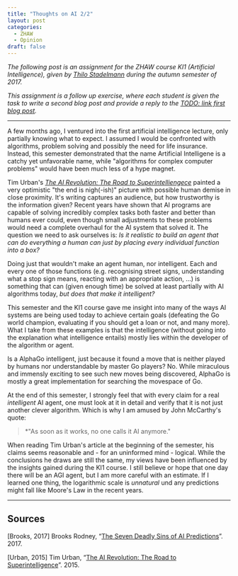 ```yaml
---
title: "Thoughts on AI 2/2"
layout: post
categories:
  - ZHAW
  - Opinion
draft: false
---
```


*The following post is an assignment for the ZHAW course KI1 (Artificial Intelligence), given by [Thilo Stadelmann](http://stdm.github.io) during the autumn semester of 2017.*

*This assignment is a follow up exercise, where each student is given the task to write a second blog post and provide a reply to the [TODO: link first blog post]('http://edualc.github.io/thoughts-on-ai').*

---

A few months ago, I ventured into the first artificial intelligence lecture, only partially knowing what to expect. I assumed I would be confronted with algorithms, problem solving and possibly the need for life insurance. Instead, this semester demonstrated that the name Artificial Intelligene is a catchy yet unfavorable name, while "algorithms for complex computer problems" would have been much less of a hype magnet.

Tim Urban's *[The AI Revolution: The Road to Superintelliengece](https://waitbutwhy.com/2015/01/artificial-intelligence-revolution-1.html)* painted a very optimistic "the end is nigh(-ish)" picture with possible human demise in close proximity. It's writing captures an audience, but how trustworthy is the information given? Recent years have shown that AI programs are capable of solving incredibly complex tasks both faster and better than humans ever could, even though small adjustments to these problems would need a complete overhaul for the AI system that solved it. The question we need to ask ourselves is: *Is it realistic to build an agent that can do everything a human can just by placing every individual function into a box?*

Doing just that wouldn't make an agent human, nor intelligent. Each and every one of those functions (e.g. recognising street signs, understanding what a stop sign means, reacting with an appropriate action, ...) is something that can (given enough time) be solved at least partially with AI algorithms today, *but does that make it intelligent?*

This semester and the KI1 course gave me insight into many of the ways AI systems are being used today to achieve certain goals (defeating the Go world champion, evaluating if you should get a loan or not, and many more). What I take from these examples is that the intelligence (without going into the explanation what intelligence entails) mostly lies within the developer of the algorithm or agent.

Is a AlphaGo intelligent, just because it found a move that is neither played by humans nor understandable by master Go players? No. While miraculous and immensly exciting to see such new moves being discovered, AlphaGo is mostly a great implementation for searching the movespace of Go.

At the end of this semester, I strongly feel that with every claim for a real *intelligent* AI agent, one must look at it in detail and verify that it is not just another clever algorithm. Which is why I am amused by John McCarthy's quote:

> *"As soon as it works, no one calls it AI anymore."

When reading Tim Urban's article at the beginning of the semester, his claims seems reasonable and - for an uninformed mind - logical. While the conclusions he draws are still the same, my views have been influenced by the insights gained during the KI1 course. I still believe or hope that one day there will be an AGI agent, but I am more careful with an estimate. If I learned one thing, the logarithmic scale is *unnatural* und any predictions might fall like Moore's Law in the recent years.

---

## Sources
[Brooks, 2017] Brooks Rodney, “[The Seven Deadly Sins of AI Predictions](https://www.technologyreview.com/s/609048/the-seven-deadly-sins-of-ai-predictions/)”. 2017.

[Urban, 2015] Tim Urban, “[The AI Revolution: The Road to Superintelligence](https://waitbutwhy.com/2015/01/artificial-intelligence-revolution-1.html)”. 2015.
